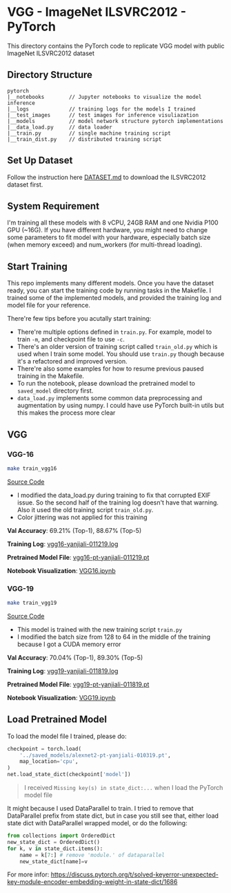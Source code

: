 # VGG - ImageNet ILSVRC2012 - PyTorch

This directory contains the PyTorch code to replicate VGG model with public ImageNet ILSVRC2012 dataset

## Directory Structure

```
pytorch
|__notebooks        // Jupyter notebooks to visualize the model inference
|__logs             // training logs for the models I trained
|__test_images      // test images for inference visuliazation
|__models           // model network structure pytorch implementations
|__data_load.py     // data loader
|__train.py         // single machine training script
|__train_dist.py    // distributed training script
```

## Set Up Dataset

Follow the instruction here [DATASET.md](../../Datasets/ILSVRC2012/DATASET.md) to download the ILSVRC2012 dataset first.

## System Requirement

I'm training all these models with 8 vCPU, 24GB RAM and one Nvidia P100 GPU (~16G). If you have different hardware, you might need to change some parameters to fit model with your hardware, especially batch size (when memory exceed) and num_workers (for multi-thread loading).

## Start Training

This repo implements many different models. Once you have the dataset ready, you can start the training code by running tasks in the Makefile. I trained some of the implemented models, and provided the training log and model file for your reference.

There're few tips before you acutally start training:

- There're multiple options defined in `train.py`. For example, model to train `-m`, and checkpoint file to use `-c`.
- There's an older version of training script called `train_old.py` which is used when I train some model. You should use `train.py` though because it's a refactored and improved version.
- There're also some examples for how to resume previous paused training in the Makefile.
- To run the notebook, please download the pretrained model to `saved_model` directory first.
- `data_load.py` implements some common data preprocessing and augmentation by using numpy. I could have use PyTorch built-in utils but this makes the process more clear

## VGG

### VGG-16
```bash
make train_vgg16
```
[Source Code](models/vgg16.py)

- I modified the data_load.py during training to fix that corrupted EXIF issue. So the second half of the training log doesn't have that warning. Also it used the old training script `train_old.py`.
- Color jittering was not applied for this training

**Val Accuracy**: 69.21% (Top-1), 88.67% (Top-5)

**Training Log**: [vgg16-yanjiali-011219.log](logs/vgg16-yanjiali-011219.log)

**Pretrained Model File**: [vgg16-pt-yanjiali-011219.pt](https://drive.google.com/file/d/1774N5eUqXhPvcb2NJg6e3412ddNesGEW/view?usp=sharing)

**Notebook Visualization**: [VGG16.ipynb](notebooks/VGG16.ipynb)

### VGG-19
```bash
make train_vgg19
```
[Source Code](models/vgg19.py)

- This model is trained with the new training script `train.py`
- I modified the batch size from 128 to 64 in the middle of the training because I got a CUDA memory error

**Val Accuracy**: 70.04% (Top-1), 89.30% (Top-5)

**Training Log**: [vgg19-yanjiali-011819.log](logs/vgg19-yanjiali-011819.log)

**Pretrained Model File**: [vgg19-pt-yanjiali-011819.pt](https://drive.google.com/file/d/1cIfy6QuF_b9BMdHORuCkjCsRz3nx2RHG/view?usp=sharing)

**Notebook Visualization**: [VGG19.ipynb](notebooks/VGG19.ipynb)

## Load Pretrained Model

To load the model file I trained, please do:

```python
checkpoint = torch.load(
    '../saved_models/alexnet2-pt-yanjiali-010319.pt',
    map_location='cpu',
)
net.load_state_dict(checkpoint['model'])
```

> I received `Missing key(s) in state_dict:...` when I load the PyTorch model file

It might because I used DataParallel to train. I tried to remove that DataParallel prefix from state dict, but in case you still see that, either load state dict with DataParallel wrapped model, or do the following:
```python
from collections import OrderedDict
new_state_dict = OrderedDict()
for k, v in state_dict.items():
    name = k[7:] # remove 'module.' of dataparallel
    new_state_dict[name]=v
```
For more infor: https://discuss.pytorch.org/t/solved-keyerror-unexpected-key-module-encoder-embedding-weight-in-state-dict/1686